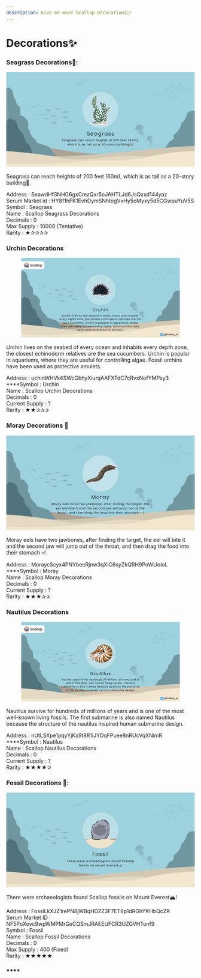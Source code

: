 ```yaml
---
description: Give me more Scallop Decorations🔪!
---
```


# Decorations✨

### Seagrass Decorations🌱:

![](../.gitbook/assets/seagrass.png)

Seagrass can reach heights of 200 feet (60m), which is as tall as a 20-story building🏢.

Address : SeawdHf3NHG6gxCrezQxr5oJAHTLJd6JsQxxd144yaz\
Serum Market id : HY8f1hFK1EvhDymSNhtogVxHy5oMyxy5d5CGwpuYuV5S\
Symbol : Seagrass\
Name : Scallop Seagrass Decorations\
Decimals : 0\
Max Supply : 10000 (Tentative)\
Rarity : ★✰✰✰✰

### Urchin Decorations

<figure><img src="../.gitbook/assets/image.png" alt=""><figcaption></figcaption></figure>

Urchin lives on the seabed of every ocean and inhabits every depth zone, the closest echinoderm relatives are the sea cucumbers. Urchin is popular in aquariums, where they are useful for controlling algae. Fossil urchins have been used as protective amulets.

Address : uchinWHVk4SWcGbhyXiurqAAFXTdC7cRvxNofYMPsy3\
****Symbol : Urchin\
Name : Scallop Urchin Decorations \
Decimals : 0 \
Current Supply : ? \
Rarity : ★★✰✰✰

### **Moray Decorations** 🐍

![](../.gitbook/assets/moray.png)

Moray eels have two jawbones, after finding the target, the eel will bite it and the second jaw will jump out of the throat, and then drag the food into their stomach 💀!&#x20;

Address : MoraycScyx4PNYbecRjnw3qXiC6syZkQRH9PoWUoioL \
****Symbol : Moray \
Name : Scallop Moray Decorations \
Decimals : 0 \
Current Supply : ? \
Rarity : ★★★✰✰

### Nautilus **Decorations**

<figure><img src="../.gitbook/assets/image (2).png" alt=""><figcaption></figcaption></figure>

Nautilus survive for hundreds of millions of years and is one of the most well-known living fossils. The first submarine is also named Nautilus because the structure of the nautilus inspired human submarine design.

Address : nUtLSXpe1pqyYjKx9t8R1iJYDqFPuee8nRUcVqXNimR\
****Symbol : Nautilus\
Name : Scallop Nautilus Decorations \
Decimals : 0 \
Current Supply : ? \
Rarity : ★★★★✰

### &#x20;Fossil **Decorations** 🗿:

![](<../.gitbook/assets/fossil (2).png>)

There were archaeologists found Scallop fossils on Mount Everest🏔!


Address : FossiLkXJZ1rePN8jWBqHDZZ3F7ET8p1dRGhYKHbQcZR\
Serum Market ID : NF5PoXovc9wpWMPMrGeCQSmJRAEEUFCR3UZGVHTonf9\
Symbol : Fossil\
Name : Scallop Fossil Decorations\
Decimals : 0\
Max Supply : 400 (Fixed)\
Rarity : ★★★★★



### ****
